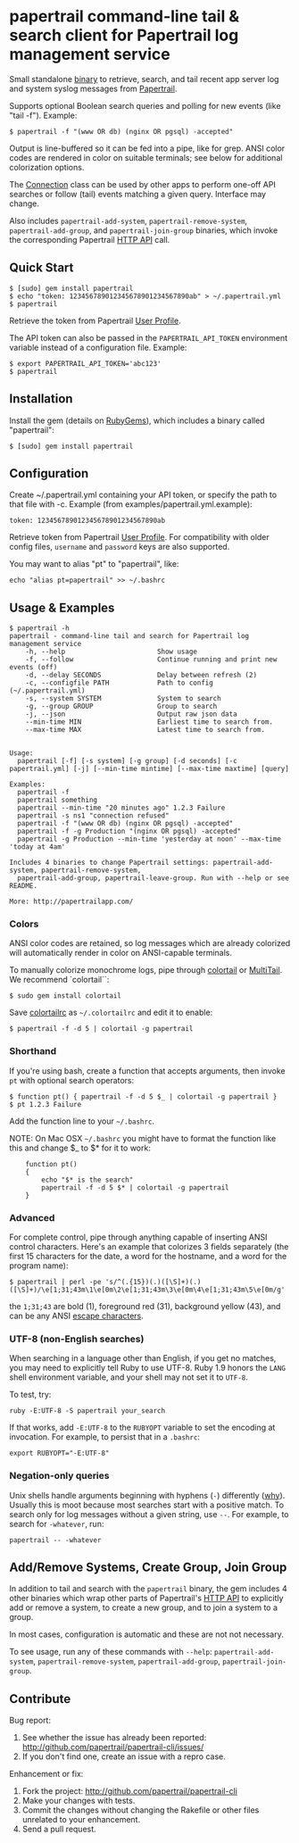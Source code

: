 # papertrail command-line tail & search client for Papertrail log management service

Small standalone [binary] to retrieve, search, and tail recent app
server log and system syslog messages from [Papertrail].

Supports optional Boolean search queries and polling for new events
(like "tail -f"). Example:

    $ papertrail -f "(www OR db) (nginx OR pgsql) -accepted"

Output is line-buffered so it can be fed into a pipe, like for grep.
ANSI color codes are rendered in color on suitable terminals; see below for 
additional colorization options.

The [Connection] class can be used by other apps to perform one-off
API searches or follow (tail) events matching a given query. Interface
may change.

Also includes `papertrail-add-system`, `papertrail-remove-system`, 
`papertrail-add-group`, and `papertrail-join-group` binaries, which 
invoke the corresponding Papertrail [HTTP API] call.


## Quick Start

    $ [sudo] gem install papertrail
    $ echo "token: 123456789012345678901234567890ab" > ~/.papertrail.yml
    $ papertrail

Retrieve the token from Papertrail [User Profile].

The API token can also be passed in the `PAPERTRAIL_API_TOKEN`
environment variable instead of a configuration file. Example:

    $ export PAPERTRAIL_API_TOKEN='abc123'
    $ papertrail


## Installation

Install the gem (details on [RubyGems]), which includes a binary called
"papertrail":

    $ [sudo] gem install papertrail


## Configuration

Create ~/.papertrail.yml containing your API token, or specify the
path to that file with -c. Example (from
examples/papertrail.yml.example):

    token: 123456789012345678901234567890ab

Retrieve token from Papertrail [User Profile]. For compatibility with
older config files, `username` and `password` keys are also supported.

You may want to alias "pt" to "papertrail", like:

    echo "alias pt=papertrail" >> ~/.bashrc


## Usage & Examples

    $ papertrail -h
    papertrail - command-line tail and search for Papertrail log management service
        -h, --help                       Show usage
        -f, --follow                     Continue running and print new events (off)
        -d, --delay SECONDS              Delay between refresh (2)
        -c, --configfile PATH            Path to config (~/.papertrail.yml)
        -s, --system SYSTEM              System to search
        -g, --group GROUP                Group to search
        -j, --json                       Output raw json data
        --min-time MIN                   Earliest time to search from.
        --max-time MAX                   Latest time to search from.


    Usage: 
      papertrail [-f] [-s system] [-g group] [-d seconds] [-c papertrail.yml] [-j] [--min-time mintime] [--max-time maxtime] [query]

    Examples:
      papertrail -f
      papertrail something
      papertrail --min-time "20 minutes ago" 1.2.3 Failure
      papertrail -s ns1 "connection refused"
      papertrail -f "(www OR db) (nginx OR pgsql) -accepted"
      papertrail -f -g Production "(nginx OR pgsql) -accepted"
      papertrail -g Production --min-time 'yesterday at noon' --max-time 'today at 4am'

    Includes 4 binaries to change Papertrail settings: papertrail-add-system, papertrail-remove-system,
      papertrail-add-group, papertrail-leave-group. Run with --help or see README.

    More: http://papertrailapp.com/
  

### Colors

ANSI color codes are retained, so log messages which are already colorized 
will automatically render in color on ANSI-capable terminals.

To manually colorize monochrome logs, pipe through [colortail] or 
[MultiTail]. We recommend `colortail``:

    $ sudo gem install colortail

Save [colortailrc] as `~/.colortailrc` and edit it to enable:

    $ papertrail -f -d 5 | colortail -g papertrail

### Shorthand

If you're using bash, create a function that accepts arguments, then
invoke `pt` with optional search operators:

    $ function pt() { papertrail -f -d 5 $_ | colortail -g papertrail }
    $ pt 1.2.3 Failure

Add the function line to your `~/.bashrc`.

NOTE: On Mac OSX `~/.bashrc` you might have to format the function like this and change $_ to $* for it to work:
```
    function pt() 
    { 
	    echo "$* is the search"
	    papertrail -f -d 5 $* | colortail -g papertrail 
    }
```

### Advanced

For complete control, pipe through anything capable of inserting ANSI
control characters. Here's an example that colorizes 3 fields separately
(the first 15 characters for the date, a word for the hostname, and a
word for the program name):

    $ papertrail | perl -pe 's/^(.{15})(.)([\S]+)(.)([\S]+)/\e[1;31;43m\1\e[0m\2\e[1;31;43m\3\e[0m\4\e[1;31;43m\5\e[0m/g'

the `1;31;43` are bold (1), foreground red (31), background yellow (43),
and can be any ANSI [escape characters].

### UTF-8 (non-English searches)

When searching in a language other than English, if you get no matches, you 
may need to explicitly tell Ruby to use UTF-8. Ruby 1.9 honors the `LANG` 
shell environment variable, and your shell may not set it to `UTF-8`.

To test, try:

    ruby -E:UTF-8 -S papertrail your_search

If that works, add `-E:UTF-8` to the `RUBYOPT` variable to set the encoding 
at invocation. For example, to persist that in a `.bashrc`:

    export RUBYOPT="-E:UTF-8"

### Negation-only queries

Unix shells handle arguments beginning with hyphens (`-`) differently 
([why](http://unix.stackexchange.com/questions/11376/what-does-double-dash-mean)).
Usually this is moot because most searches start with a positive match.
To search only for log messages without a given string, use `--`. For
example, to search for `-whatever`, run:

    papertrail -- -whatever


## Add/Remove Systems, Create Group, Join Group

In addition to tail and search with the `papertrail` binary, the gem includes 
4 other binaries which wrap other parts of Papertrail's [HTTP API] to explicitly 
add or remove a system, to create a new group, and to join a system to a group.

In most cases, configuration is automatic and these are not not necessary.

To see usage, run any of these commands with `--help`: `papertrail-add-system`, 
`papertrail-remove-system`, `papertrail-add-group`, `papertrail-join-group`.


## Contribute

Bug report:

1. See whether the issue has already been reported:
   http://github.com/papertrail/papertrail-cli/issues/
2. If you don't find one, create an issue with a repro case.

Enhancement or fix:

1. Fork the project:
   http://github.com/papertrail/papertrail-cli
2. Make your changes with tests.
3. Commit the changes without changing the Rakefile or other files unrelated
to your enhancement.
4. Send a pull request.

[binary]: https://github.com/papertrail/papertrail-cli/blob/master/bin/papertrail
[Papertrail]: http://papertrailapp.com/
[Connection]: https://github.com/papertrail/papertrail-cli/blob/master/lib/papertrail/connection.rb
[HTTP API]: http://help.papertrailapp.com/kb/how-it-works/http-api
[User Profile]: https://papertrailapp.com/user/edit
[RubyGems]: https://rubygems.org/gems/papertrail-cli
[colortail]: http://rubydoc.info/gems/colortail
[colortailrc]: https://github.com/papertrail/papertrail-cli/wiki/colortailrc
[MultiTail]: http://www.vanheusden.com/multitail/index.html
[escape characters]: http://en.wikipedia.org/wiki/ANSI_escape_code#Colors
